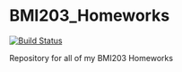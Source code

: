 # BMI203_Homeworks

[![Build Status](https://travis-ci.com/jaaamessszzz/BMI203_Homeworks.svg?token=gyG9dygTfgX4sj6jvLka&branch=master)](https://travis-ci.com/jaaamessszzz/BMI203_Homeworks)

Repository for all of my BMI203 Homeworks
